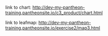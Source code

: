 link to chart: http://dev-my-pantheon-training.pantheonsite.io/c3_product/chart.html

link to leafmap: http://dev-my-pantheon-training.pantheonsite.io/exercise2/map3.html
